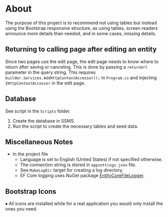 ﻿# About

The purpose of this project is to recommend not using tables but instead using the Bootstrap responsive structure, as using tables, screen readers announce more details than needed, and in some cases, missing details.

## Returning to calling page after editing an entity

Since two pages use the edit page, the edit page needs to know where to return after saving or canceling. This is done by passing a `returnUrl` parameter in the query string. This requires `builder.Services.AddHttpContextAccessor();` in `Program.cs` and injecting `IHttpContextAccessor` in the edit page.

## Database

See script in the `Scripts` folder.

1. Create the database in SSMS.
2. Run the script to create the necessary tables and seed data.

## Miscellaneous Notes

- In the project file
    - Language is set to English (United States) if not specified otherwise.
    - The connection string is stored in `appsettings.json` file.
    - See `MakeLogDir` target for creating a log directory.
    - EF Core logging uses NuGet package [EntityCoreFileLogger](https://www.nuget.org/packages/EntityCoreFileLogger/1.0.0?_src=template).

## Bootstrap Icons

:diamonds: All icons are installed while for a real application you would only install the ones you need.
